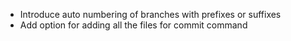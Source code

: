 * Introduce auto numbering of branches with prefixes or suffixes
* Add option for adding all the files for commit command